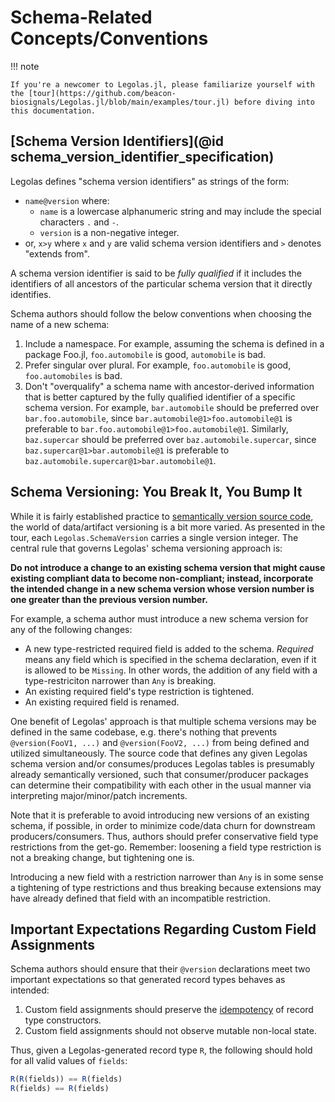 # Schema-Related Concepts/Conventions

!!! note

    If you're a newcomer to Legolas.jl, please familiarize yourself with the [tour](https://github.com/beacon-biosignals/Legolas.jl/blob/main/examples/tour.jl) before diving into this documentation.

## [Schema Version Identifiers](@id schema_version_identifier_specification)

Legolas defines "schema version identifiers" as strings of the form:

- `name@version` where:
    - `name` is a lowercase alphanumeric string and may include the special characters `.` and `-`.
    - `version` is a non-negative integer.
- or, `x>y` where `x` and `y` are valid schema version identifiers and `>` denotes "extends from".

A schema version identifier is said to be *fully qualified* if it includes the identifiers of all ancestors of the particular schema version that it directly identifies.

Schema authors should follow the below conventions when choosing the name of a new schema:

1. Include a namespace. For example, assuming the schema is defined in a package Foo.jl, `foo.automobile` is good, `automobile` is bad.
2. Prefer singular over plural. For example, `foo.automobile` is good, `foo.automobiles` is bad.
3. Don't "overqualify" a schema name with ancestor-derived information that is better captured by the fully qualified identifier of a specific schema version. For example, `bar.automobile` should be preferred over `bar.foo.automobile`, since `bar.automobile@1>foo.automobile@1` is preferable to `bar.foo.automobile@1>foo.automobile@1`. Similarly, `baz.supercar` should be preferred over `baz.automobile.supercar`, since `baz.supercar@1>bar.automobile@1` is preferable to `baz.automobile.supercar@1>bar.automobile@1`.

## Schema Versioning: You Break It, You Bump It

While it is fairly established practice to [semantically version source code](https://semver.org/), the world of data/artifact versioning is a bit more varied. As presented in the tour, each `Legolas.SchemaVersion` carries a single version integer. The central rule that governs Legolas' schema versioning approach is:

**Do not introduce a change to an existing schema version that might cause existing compliant data to become non-compliant; instead, incorporate the intended change in a new schema version whose version number is one greater than the previous version number.**

For example, a schema author must introduce a new schema version for any of the following changes:

- A new type-restricted required field is added to the schema. *Required* means any field which is specified in the schema declaration, even if it is allowed to be `Missing`. In other words, the addition of any field with a type-restriciton narrower than `Any` is breaking.
- An existing required field's type restriction is tightened.
- An existing required field is renamed.

One benefit of Legolas' approach is that multiple schema versions may be defined in the same codebase, e.g. there's nothing that prevents `@version(FooV1, ...)` and `@version(FooV2, ...)` from being defined and utilized simultaneously. The source code that defines any given Legolas schema version and/or consumes/produces Legolas tables is presumably already semantically versioned, such that consumer/producer packages can determine their compatibility with each other in the usual manner via interpreting major/minor/patch increments.

Note that it is preferable to avoid introducing new versions of an existing schema, if possible, in order to minimize code/data churn for downstream producers/consumers. Thus, authors should prefer conservative field type restrictions from the get-go. Remember: loosening a field type restriction is not a breaking change, but tightening one is.

Introducing a new field with a restriction narrower than `Any` is in some sense a tightening of type restrictions and thus breaking because extensions may have already defined that field with an incompatible restriction. 

## Important Expectations Regarding Custom Field Assignments

Schema authors should ensure that their `@version` declarations meet two important expectations so that generated record types behaves as intended:

1. Custom field assignments should preserve the [idempotency](https://en.wikipedia.org/wiki/Idempotence) of record type constructors.
2. Custom field assignments should not observe mutable non-local state.

Thus, given a Legolas-generated record type `R`, the following should hold for all valid values of `fields`:

```jl
R(R(fields)) == R(fields)
R(fields) == R(fields)
```
